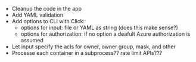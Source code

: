 - Cleanup the code in the app
- Add YAML validation
- Add options to CLI with Click:
    - options for input: file or YAML as string (does this make sense?)
    - options for authorization: if no option a deafult Azure authorization is assumed
- Let input specify the acls for owner, owner group, mask, and other
- Processe each container in a subprocess?? rate limit APIs???
